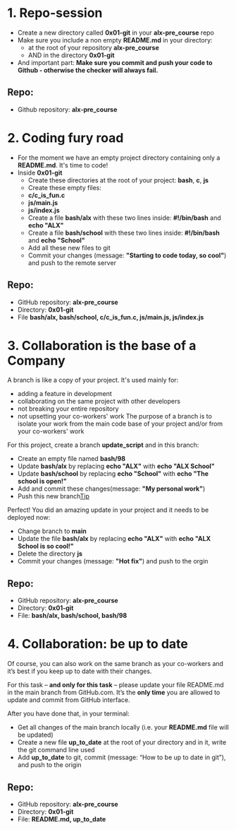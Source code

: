 # 1. Repo-session
* Create a new directory called **0x01-git** in your **alx-pre_course** repo
* Make sure you include a non empty **README.md** in your directory:
	- at the root of your repository **alx-pre_course**
	- AND in the directory **0x01-git**
* And important part: **Make sure you commit and push your code to Github - otherwise the checker will always fail.**
## Repo:
* Github repository: **alx-pre_course**

# 2. Coding fury road
* For the moment we have an empty project directory containing only a **README.md**. It's time to code!
* Inside **0x01-git**
	- Create these directories at the root of your project: **bash**, **c**, **js**
	- Create these empty files:
	- **c/c_is_fun.c**
	- **js/main.js**
	- **js/index.js**
	- Create a file **bash/alx** with these two lines inside: **#!/bin/bash** and **echo "ALX"**
	- Create a file **bash/school** with these two lines inside: **#!/bin/bash** and **echo "School"**
	- Add all these new files to git
	- Commit your changes (message: **"Starting to code today, so cool"**) and push to the remote server
## Repo:
* GitHub repository: **alx-pre_course**
* Directory: **0x01-git**
* File **bash/alx, bash/school, c/c_is_fun.c, js/main.js, js/index.js**

# 3. Collaboration is the base of a Company
A branch is like a copy of your project. It's used mainly for:
   + adding a feature in development
   + collaborating on the same project with other developers
   + not breaking  your entire repository
   + not upsetting your co-workers' work
The purpose of a branch is to isolate your work from the main code base of your
project and/or from your co-workers' work

For this project, create a branch __update_script__ and in this branch:
   - Create an empty file named __bash/98__
   - Update __bash/alx__ by replacing __echo "ALX"__ with **echo "ALX School"**
   - Update **bash/school** by replacing **echo "School"** with **echo "The school is open!"**
   - Add and commit these changes(message: **"My personal work"**)
   - Push this new branch[Tip](https://docs.github.com/en/get-started/using-git/pushing-commits-to-a-remote-repository)

Perfect! You did an amazing update in your project and it needs to be deployed now:
   - Change branch to **main**
   - Update the file **bash/alx** by replacing **echo "ALX"**  with **echo "ALX School is so cool!"**
   - Delete the directory **js**
   - Commit your changes (message: **"Hot fix"**) and push to the orgin
## Repo:
   - GitHub repository: **alx-pre_course**
   - Directory: **0x01-git**
   - File: **bash/alx, bash/school, bash/98**

# 4. Collaboration: be up to date
Of course, you can also work on the same branch as your co-workers and it’s best if you keep up to date with their changes.

For this task – **and only for this task** – please update your file README.md in the main branch from GitHub.com. It’s the **only time** you are allowed to update and commit from GitHub interface.

After you have done that, in your terminal:
   + Get all changes of the main branch locally (i.e. your **README.md** file will be updated)
   + Create a new file **up_to_date** at the root of your directory and in it, write the git command line used
   + Add **up_to_date** to git, commit (message: “How to be up to date in git”), and push to the origin
## Repo:
   - GitHub repository: **alx-pre_course**
   - Directory: **0x01-git**
   - File: **README.md, up_to_date**
